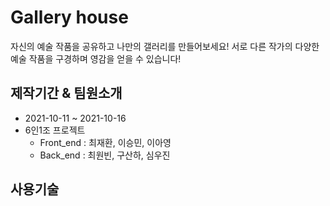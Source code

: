# Gallery house
자신의 예술 작품을 공유하고 나만의  갤러리를 만들어보세요! 
서로 다른 작가의 다양한 예술 작품을 구경하며 영감을 얻을 수 있습니다!

## 제작기간 & 팀원소개
- 2021-10-11 ~ 2021-10-16
- 6인1조 프로젝트
  - Front_end : 최재환, 이승민, 이아영
  - Back_end : 최원빈, 구산하, 심우진 

## 사용기술

